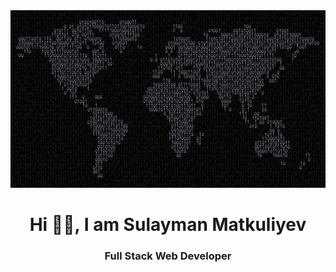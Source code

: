 <!-- ### Hi there 👋


**smatkuliyev/smatkuliyev** is a ✨ _special_ ✨ repository because its `README.md` (this file) appears on your GitHub profile.

Here are some ideas to get you started:

- 🔭 I’m currently working on ...
- 🌱 I’m currently learning ...
- 👯 I’m looking to collaborate on ...
- 🤔 I’m looking for help with ...
- 💬 Ask me about ...
- 📫 How to reach me: ...
- 😄 Pronouns: ...
- ⚡ Fun fact: ...
-->

<img src="https://github.com/smatkuliyev/smatkuliyev/blob/main/796835.jpg?raw=true">

<h1 align="center">Hi 🙋‍♂️, I am Sulayman Matkuliyev</h1> 

<h3 align="center"> Full Stack Web Developer </h3>



